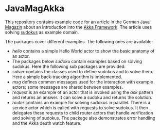 # JavaMagAkka
This repository contains example code for an article in the German
[Java Magazin](https://jaxenter.de/magazine/java-magazin) about an introduction into
the [Akka Framework](http://akka.io/). The article uses solving
[sudokus](https://en.wikipedia.org/wiki/Sudoku) as example domain.
 
The packages cover different examples. The following ones are available:
* _hello_ contains a simple Hello World actor to show the basic anatomy of an actor.
* The packages below _sudoku_ contain examples based on solving sudokus. Here the following sub packages are provided:
* _solver_ contains the classes used to define sudokus and to solve them. Here a simple back-tracking algorithm is implemented.
* _msg_ defines common messages used for the interaction with example actors; some messages are shared between examples.
* _request_ is an example of an actor that is invoked using the _ask_ pattern and returns an answer. It can solve a sudoku and returns the solution.
* _router_ contains an example for solving sudokus in parallel. There is a service
  actor which is called with requests to solve sudokus. It then delegates these
  requests to child router actors that handle verification and solving of sudokus.
  The package also demonstrates error handling and the Akka death watch feature.

